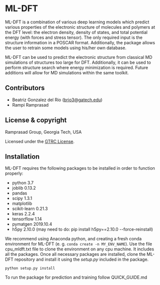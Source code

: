 # ML-DFT

ML-DFT is a combination of various deep learning models which predict various properties of the electronic structure of molecules and polymers at the DFT level: the electron density, density of states, and total potential energy (with forces and stress tensor). The only required input is the structure information in a POSCAR format. Additionally, the package allows the user to retrain some models using his/her own database. 


ML-DFT can be used to predict the electronic structure from classical MD simulations of structures too large for DFT. Additionally, it can be used to perform structure search where energy minimization is required. Future additions will allow for MD simulations within the same toolkit.

## Contributors
* Beatriz Gonzalez del Rio (brio3@gatech.edu)
* Rampi Ramprasad

## License & copyright
Ramprasad Group, Georgia Tech, USA

Licensed under the [GTRC License](LICENSE). 

## Installation
ML-DFT requires the following packages to be installed in order to function properly:
* python 3.7
* joblib 0.13.2
* pandas
* scipy 1.3.1
* matplotlib
* scikit-learn 0.21.3
* keras 2.2.4
* tensorflow 1.14
* pymatgen 2019.10.4
* h5py 2.10.0 (may need to do: pip install h5py==2.10.0 --force-reinstall)


We recommend using Anaconda python, and creating a fresh conda environment for ML-DFT (e. g. `conda create -n MY_ENV_NAME`).
Use the file cpu_mldft.txt file to clone the environment on any cpu machine. It includes all the packages. 
Once all necessary packages are installed, clone the ML-DFT repository and install it using the *setup.py* included in the package.

```angular2
python setup.py install
```
To run the package for prediction and training follow QUICK_GUIDE.md
